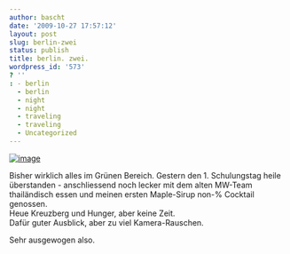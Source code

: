 ```yaml
---
author: bascht
date: '2009-10-27 17:57:12'
layout: post
slug: berlin-zwei
status: publish
title: berlin. zwei.
wordpress_id: '573'
? ''
: - berlin
  - berlin
  - night
  - night
  - traveling
  - traveling
  - Uncategorized
---
```


[![image](http://bascht.files.wordpress.com/2009/10/2009-10-27_18-38-51-scaled-1000.jpg?w=300)](http://bascht.files.wordpress.com/2009/10/2009-10-27_18-38-51-scaled-1000.jpg)


Bisher wirklich alles im Grünen Bereich. Gestern den 1.
Schulungstag heile überstanden - anschliessend noch lecker mit dem
alten MW-Team thailändisch essen und meinen ersten Maple-Sirup
non-% Cocktail genossen.  
Heue Kreuzberg und Hunger, aber keine Zeit.  
Dafür guter Ausblick, aber zu viel Kamera-Rauschen.

Sehr ausgewogen also.



